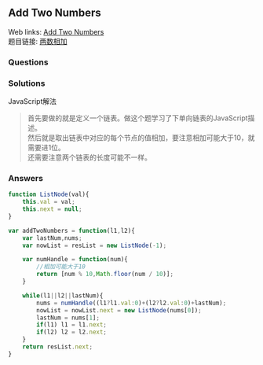 ## Add Two Numbers

Web links: [Add Two Numbers](https://leetcode.com/problems/add-two-numbers/description/)  
题目链接: [两数相加](https://leetcode-cn.com/problems/add-two-numbers/description/)

### Questions

### Solutions

JavaScript解法   
> 首先要做的就是定义一个链表。做这个题学习了下单向链表的JavaScript描述。  
然后就是取出链表中对应的每个节点的值相加，要注意相加可能大于10，就需要进1位。  
还需要注意两个链表的长度可能不一样。

### Answers

``` javascript
function ListNode(val){
	this.val = val;
	this.next = null;
}

var addTwoNumbers = function(l1,l2){
	var lastNum,nums;
	var nowList = resList = new ListNode(-1);

	var numHandle = function(num){
		//相加可能大于10
		return [num % 10,Math.floor(num / 10)];
	}

	while(l1||l2||lastNum){
		nums = numHandle((l1?l1.val:0)+(l2?l2.val:0)+lastNum);
		nowList = nowList.next = new ListNode(nums[0]);
		lastNum = nums[1];
		if(l1) l1 = l1.next;
		if(l2) l2 = l2.next;
	}
	return resList.next;
}
```
